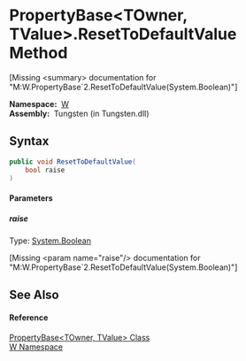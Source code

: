 PropertyBase&lt;TOwner, TValue>.ResetToDefaultValue Method
==========================================================
  
[Missing &lt;summary> documentation for "M:W.PropertyBase`2.ResetToDefaultValue(System.Boolean)"]


  **Namespace:**  [W][1]  
  **Assembly:**  Tungsten (in Tungsten.dll)

Syntax
------

```csharp
public void ResetToDefaultValue(
	bool raise
)
```

#### Parameters

##### *raise*
Type: [System.Boolean][2]  

[Missing &lt;param name="raise"/> documentation for "M:W.PropertyBase`2.ResetToDefaultValue(System.Boolean)"]



See Also
--------

#### Reference
[PropertyBase&lt;TOwner, TValue> Class][3]  
[W Namespace][1]  

[1]: ../README.md
[2]: http://msdn.microsoft.com/en-us/library/a28wyd50
[3]: README.md
[4]: ../../_icons/Help.png
